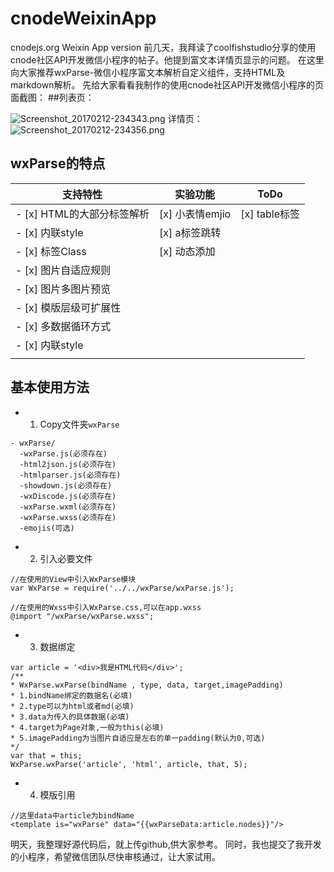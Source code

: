 # cnodeWeixinApp
cnodejs.org Weixin App version
  前几天，我拜读了coolfishstudio分享的使用cnode社区API开发微信小程序的帖子。他提到富文本详情页显示的问题。 
在这里向大家推荐wxParse-微信小程序富文本解析自定义组件，支持HTML及markdown解析。 
先给大家看看我制作的使用cnode社区API开发微信小程序的页面截图： 
##列表页：

![Screenshot_20170212-234343.png](//dn-cnode.qbox.me/Fj2t4h2bJgYNx9QnNj_tIIk7rztW)
详情页：
![Screenshot_20170212-234356.png](//dn-cnode.qbox.me/FqJYTtZ4_o9vvUpIl5EyEgBK0A-c)

## wxParse的特点


| 支持特性        | 实验功能           | ToDo  |
| ------------- |-------------| -----|
| - [x] HTML的大部分标签解析 | [x] 小表情emjio | [x] table标签 |
| - [x] 内联style          | [x] a标签跳转   |               |
| - [x] 标签Class          | [x] 动态添加    |               |
| - [x] 图片自适应规则       |               |                |
| - [x] 图片多图片预览      |                |               |
| - [x] 模版层级可扩展性    |                |               |
| - [x] 多数据循环方式      |                |  |
| - [x] 内联style         |                |   |
|         |                |   |


## 基本使用方法

* 1. Copy文件夹`wxParse`
```
- wxParse/
  -wxParse.js(必须存在)
  -html2json.js(必须存在)
  -htmlparser.js(必须存在)
  -showdown.js(必须存在)
  -wxDiscode.js(必须存在)
  -wxParse.wxml(必须存在)
  -wxParse.wxss(必须存在)
  -emojis(可选)
```

* 2. 引入必要文件

```
//在使用的View中引入WxParse模块
var WxParse = require('../../wxParse/wxParse.js');
```

```
//在使用的Wxss中引入WxParse.css,可以在app.wxss
@import "/wxParse/wxParse.wxss";
```

* 3. 数据绑定
```
var article = '<div>我是HTML代码</div>';
/**
* WxParse.wxParse(bindName , type, data, target,imagePadding)
* 1.bindName绑定的数据名(必填)
* 2.type可以为html或者md(必填)
* 3.data为传入的具体数据(必填)
* 4.target为Page对象,一般为this(必填)
* 5.imagePadding为当图片自适应是左右的单一padding(默认为0,可选)
*/
var that = this;
WxParse.wxParse('article', 'html', article, that, 5);
```

* 4. 模版引用
```
//这里data中article为bindName
<template is="wxParse" data="{{wxParseData:article.nodes}}"/>
```
明天，我整理好源代码后，就上传github,供大家参考。 同时，我也提交了我开发的小程序，希望微信团队尽快审核通过，让大家试用。
